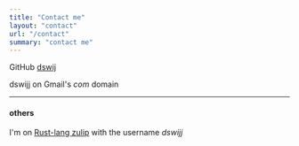 ```yaml
---
title: "Contact me"
layout: "contact"
url: "/contact"
summary: "contact me"
---
```


<ion-icon name="logo-github"></ion-icon> GitHub [dswij](https://github.com/dswij)

<ion-icon name="mail-outline"></ion-icon> dswijj on Gmail's _com_ domain

---

#### others
I'm on [Rust-lang zulip](https://rust-lang.zulipchat.com/) with the username *dswijj*
